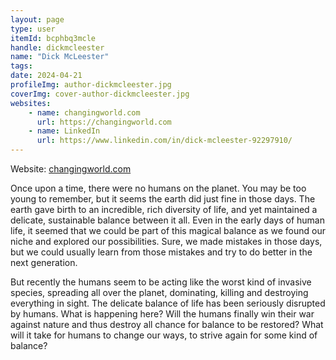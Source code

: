 ```yaml
---
layout: page
type: user
itemId: bcphbq3mcle
handle: dickmcleester
name: "Dick McLeester"
tags:
date: 2024-04-21
profileImg: author-dickmcleester.jpg
coverImg: cover-author-dickmcleester.jpg
websites:
    - name: changingworld.com
      url: https://changingworld.com
    - name: LinkedIn
      url: https://www.linkedin.com/in/dick-mcleester-92297910/
---
```


Website: [changingworld.com](https://changingworld.com)

Once upon a time, there were no humans on the planet. You may be too young to remember, but it seems the earth did just fine in those days. The earth gave birth to an incredible, rich diversity of life, and yet maintained a delicate, sustainable balance between it all. Even in the early days of human life, it seemed that we could be part of this magical balance as we found our niche and explored our possibilities. Sure, we made mistakes in those days, but we could usually learn from those mistakes and try to do better in the next generation.

But recently the humans seem to be acting like the worst kind of invasive species, spreading all over the planet, dominating, killing and destroying everything in sight. The delicate balance of life has been seriously disrupted by humans. What is happening here? Will the humans finally win their war against nature and thus destroy all chance for balance to be restored? What will it take for humans to change our ways, to strive again for some kind of balance?
